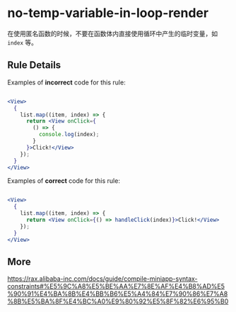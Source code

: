# no-temp-variable-in-loop-render
在使用匿名函数的时候，不要在函数体内直接使用循环中产生的临时变量，如 `index` 等。

## Rule Details

Examples of **incorrect** code for this rule:

```jsx

<View>
  {
    list.map((item, index) => {
      return <View onClick={
        () => {
          console.log(index);
        }
      }>Click!</View>
    });
  }
</View>

```

Examples of **correct** code for this rule:

```jsx

<View>
  {
    list.map((item, index) => {
      return <View onClick={() => handleClick(index)}>Click!</View>
    });
  }
</View>

```

## More
https://rax.alibaba-inc.com/docs/guide/compile-miniapp-syntax-constraints#%E5%9C%A8%E5%BE%AA%E7%8E%AF%E4%B8%AD%E5%90%91%E4%BA%8B%E4%BB%B6%E5%A4%84%E7%90%86%E7%A8%8B%E5%BA%8F%E4%BC%A0%E9%80%92%E5%8F%82%E6%95%B0
